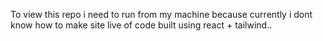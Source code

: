 To view this repo i need to run from my machine because currently i dont know how to make site live of code built  using react + tailwind..
